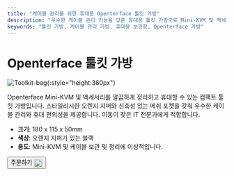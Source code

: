 ```yaml
---
title: "케이블 관리를 위한 휴대용 Openterface 툴킷 가방"
description: "우수한 케이블 관리 기능을 갖춘 휴대용 툴킷 가방으로 Mini-KVM 및 액세서리를 손쉽게 정리하고 휴대하세요."
keywords: "툴킷 가방, 케이블 관리 가방, 휴대용 보관함, Openterface 가방"
---
```


# Openterface 툴킷 가방

![Toolkit-bag](https://assets.openterface.com/images/product/part/OP-06-BAG-TOOLKIT.webp){:style="height:360px"}

Openterface Mini-KVM 및 액세서리를 깔끔하게 정리하고 휴대할 수 있는 컴팩트 툴킷 가방입니다. 스타일리시한 오렌지 지퍼와 신축성 있는 메쉬 포켓을 갖춰 우수한 케이블 관리와 휴대 편의성을 제공합니다. 이동이 잦은 IT 전문가에게 적합합니다.

- **크기**: 180 x 115 x 50mm
- **색상**: 오렌지 지퍼가 있는 블랙
- **용도**: Mini-KVM 및 케이블 보관 및 정리에 이상적입니다.

<button class="md-button" onclick="window.location.href='https://shop.techxartisan.com/products/openterface-toolkit-bag'">주문하기 <img src="https://assets.openterface.com/images/trademark/txa.svg" alt="TxA Shop" style="vertical-align: middle; height: 20px;"></button>